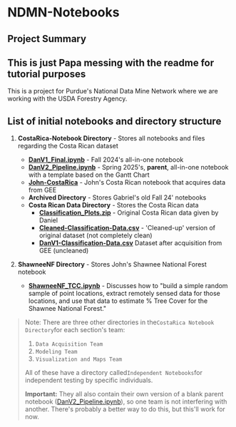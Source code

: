 # NDMN-Notebooks
## Project Summary
## This is just Papa messing with the readme for tutorial purposes 

This is a project for Purdue's National Data Mine Network where we are working with the USDA Forestry Agency.

## List of initial notebooks and directory structure

1. **CostaRica-Notebook Directory** - Stores all notebooks and files regarding the Costa Rican dataset
   - **[DanV1_Final.ipynb](/CostaRica-Notebook/DanV1_Final.ipynb)** - Fall 2024's all-in-one notebook
   - **[DanV2_Pipeline.ipynb](/CostaRica-Notebook/DanV2_Pipeline.ipynb)** - Spring 2025's, **parent**, all-in-one notebook with a template based on the Gantt Chart
   - **[John-CostaRica](/CostaRica-Notebook/John-CostaRica.ipynb)** - John's Costa Rican notebook that acquires data from GEE
   - **Archived Directory** - Stores Gabriel's old Fall 24' notebooks
   - **Costa Rican Data Directory** - Stores the Costa Rican data 
     - **[Classification_Plots.zip](/CostaRica-Notebook/Costa%20Rican%20Data/Classification_Plots.zip)** - Original Costa Rican data given by Daniel
     - **[Cleaned-Classification-Data.csv](/CostaRica-Notebook/Costa%20Rican%20Data/Cleaned-Classification-Data.csv)** - 'Cleaned-up' version of original dataset (not completely clean)
     - **[DanV1-Classification-Data.csv](/CostaRica-Notebook/Costa%20Rican%20Data/DanV1-Classification-Data.csv)** Dataset after acquisition from GEE (uncleaned)


2. **ShawneeNF Directory** - Stores John's Shawnee National Forest notebook
   - **[ShawneeNF_TCC.ipynb](/ShawneeNF/ShawneeNF_TCC.ipynb)** - Discusses how to "build a simple random sample of point locations, extract remotely sensed data for those locations, and use that data to estimate % Tree Cover for the Shawnee National Forest."

> Note: There are three other directories in the`CostaRica Notebook Directory`for each section's team:
> 1. `Data Acquisition Team`
> 2. `Modeling Team`
> 3. `Visualization and Maps Team`
> 
> All of these have a directory called`Independent Notebooks`for independent testing by specific individuals.
> 
> **Important:** They all also contain their own version of a blank parent notebook ([DanV2_Pipeline.ipynb](/CostaRica-Notebook/DanV2_Pipeline.ipynb)), so
> one team is not interfering with another. There's probably a better way to do this, but this'll work for now.




